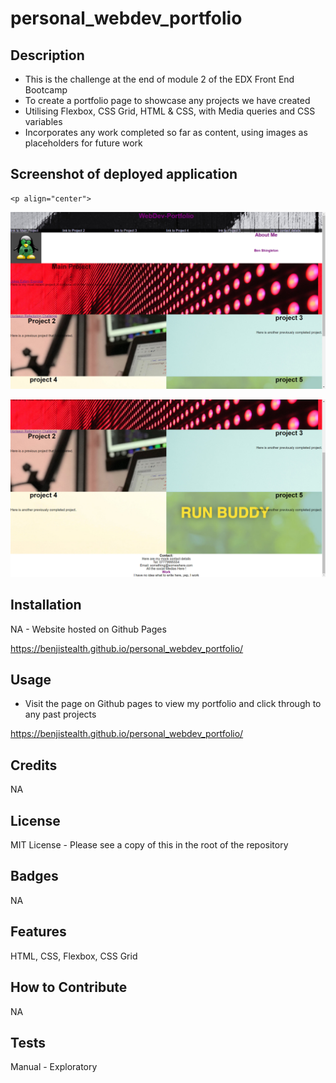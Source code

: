 # personal_webdev_portfolio

## Description

- This is the challenge at the end of module 2 of the EDX Front End Bootcamp
- To create a portfolio page to showcase any projects we have created
- Utilising Flexbox, CSS Grid, HTML & CSS, with Media queries and CSS variables
- Incorporates any work completed so far as content, using images as placeholders for future work

## Screenshot of deployed application

    <p align="center">
  <img alt="Screenshot_1" src="assets\images\screenshot_1.png">
</p>
    <p align="center">
  <img alt="Screenshot_1" src="assets\images\screenshot_2.png">
</p>

## Installation

NA - Website hosted on Github Pages

https://benjistealth.github.io/personal_webdev_portfolio/

## Usage

- Visit the page on Github pages to view my portfolio and click through to any past projects

https://benjistealth.github.io/personal_webdev_portfolio/ 

## Credits

NA

## License

MIT License - Please see a copy of this in the root of the repository


## Badges

NA

## Features

HTML, CSS, Flexbox, CSS Grid

## How to Contribute

NA

## Tests

Manual - Exploratory
